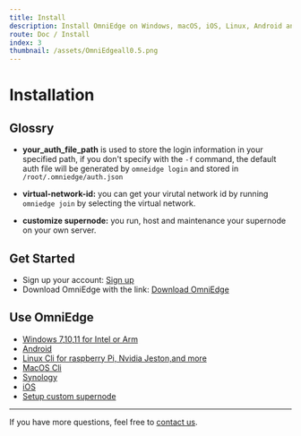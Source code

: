 ```yaml
---
title: Install
description: Install OmniEdge on Windows, macOS, iOS, Linux, Android and more.
route: Doc / Install
index: 3
thumbnail: /assets/OmniEdgeall0.5.png
---
```

# Installation

## Glossry

+ **your_auth_file_path** is used to store the login information in your specified path, if you don't specify with the `-f` command, the default auth file will be generated by `omneidge login` and stored in `/root/.omniedge/auth.json`

+ **virtual-network-id:** you can get your virutal network id by running `omniedge join` by selecting the virtual network.

+ **customize supernode:** you run, host and maintenance your supernode on your own server.

## Get Started

+ Sign up your account: [Sign up](https://omniedge.io/register)
+ Download OmniEdge with the link: [Download OmniEdge](https://omniedge.io/download)

## Use OmniEdge

- [Windows 7,10,11 for Intel or Arm](/docs/article/Install/windows)
- [Android](/docs/article/Install/android)
- [Linux Cli for raspberry Pi, Nvidia Jeston,and more](/docs/article/Install/cli)
- [MacOS Cli](/docs/article/Install/macoscli)
- [Synology](/docs/article/Install/synology)
- [iOS](/docs/article/Install/ios)
- [Setup custom supernode](/docs/article/Install/customize-supernode)


-----

If you have more questions, feel free to [contact us](mailto:support@omniedge.io).